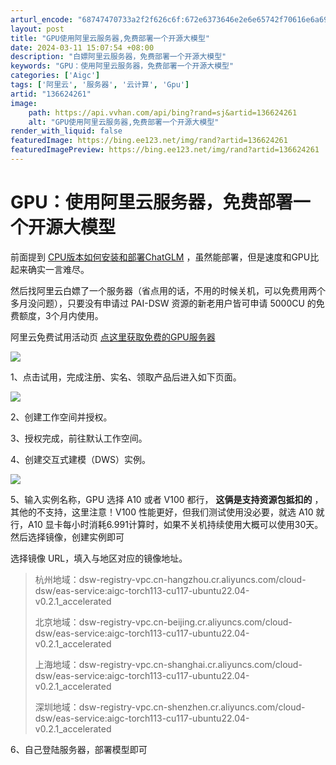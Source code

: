 ```yaml
---
arturl_encode: "68747470733a2f2f626c6f:672e6373646e2e6e65742f70616e6a696170656e67666c792f:61727469636c652f64657461696c732f313336363234323631"
layout: post
title: "GPU使用阿里云服务器,免费部署一个开源大模型"
date: 2024-03-11 15:07:54 +08:00
description: "白嫖阿里云服务器，免费部署一个开源大模型"
keywords: "GPU：使用阿里云服务器，免费部署一个开源大模型"
categories: ['Aigc']
tags: ['阿里云', '服务器', '云计算', 'Gpu']
artid: "136624261"
image:
    path: https://api.vvhan.com/api/bing?rand=sj&artid=136624261
    alt: "GPU使用阿里云服务器,免费部署一个开源大模型"
render_with_liquid: false
featuredImage: https://bing.ee123.net/img/rand?artid=136624261
featuredImagePreview: https://bing.ee123.net/img/rand?artid=136624261
---
```


# GPU：使用阿里云服务器，免费部署一个开源大模型

前面提到
[CPU版本如何安装和部署ChatGLM](https://blog.csdn.net/panjiapengfly/article/details/136570767 "CPU版本如何安装和部署ChatGLM")
，虽然能部署，但是速度和GPU比起来确实一言难尽。

然后找阿里云白嫖了一个服务器（省点用的话，不用的时候关机，可以免费用两个多月没问题），只要没有申请过 PAI-DSW 资源的新老用户皆可申请 5000CU 的免费额度，3个月内使用。

阿里云免费试用活动页
[点这里获取免费的GPU服务器](https://free.aliyun.com/ "点这里获取免费的GPU服务器")

![](https://i-blog.csdnimg.cn/blog_migrate/e84687bf060b996a4b7382d9c1894b22.png)

1、点击试用，完成注册、实名、领取产品后进入如下页面。

![](https://i-blog.csdnimg.cn/blog_migrate/a6e3a191282cdbe2287b9135ed4a1db1.png)

2、创建工作空间并授权。

3、授权完成，前往默认工作空间。

4、创建交互式建模（DWS）实例。

![](https://i-blog.csdnimg.cn/blog_migrate/a7b9089ec78c0dcdc52b3aec6403a8f3.png)

5、输入实例名称，GPU 选择 A10 或者 V100 都行，
**这俩是支持资源包抵扣的**
，其他的不支持，这里注意！V100 性能更好，但我们测试使用没必要，就选 A10 就行，A10 显卡每小时消耗6.991计算时，如果不关机持续使用大概可以使用30天。然后选择镜像，创建实例即可

选择镜像 URL，填入与地区对应的镜像地址。

> 杭州地域：dsw-registry-vpc.cn-hangzhou.cr.aliyuncs.com/cloud-dsw/eas-service:aigc-torch113-cu117-ubuntu22.04-v0.2.1\_accelerated
>
> 北京地域：dsw-registry-vpc.cn-beijing.cr.aliyuncs.com/cloud-dsw/eas-service:aigc-torch113-cu117-ubuntu22.04-v0.2.1\_accelerated
>
> 上海地域：dsw-registry-vpc.cn-shanghai.cr.aliyuncs.com/cloud-dsw/eas-service:aigc-torch113-cu117-ubuntu22.04-v0.2.1\_accelerated
>
> 深圳地域：dsw-registry-vpc.cn-shenzhen.cr.aliyuncs.com/cloud-dsw/eas-service:aigc-torch113-cu117-ubuntu22.04-v0.2.1\_accelerated

6、自己登陆服务器，部署模型即可